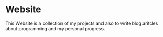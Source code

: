 # Website

This Website is a collection of my projects and also to write blog aritcles about programming and my personal progress.
